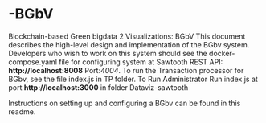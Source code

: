 # -BGbV
Blockchain-based Green bigdata 2 Visualizations: BGbV
This document describes the high-level design and implementation of the BGbv system. 
Developers who wish to work on this system should see the docker-compose.yaml file for configuring system at
Sawtooth REST API: **http://localhost:8008**
         Port:*4004*.
 To run the Transaction processor for BGbv, see the file index.js in TP folder.
 To Run Administrator Run index.js at port **http://localhost:3000** in folder Dataviz-sawtooth 


Instructions on setting up and configuring a BGbv can be found in this readme.
